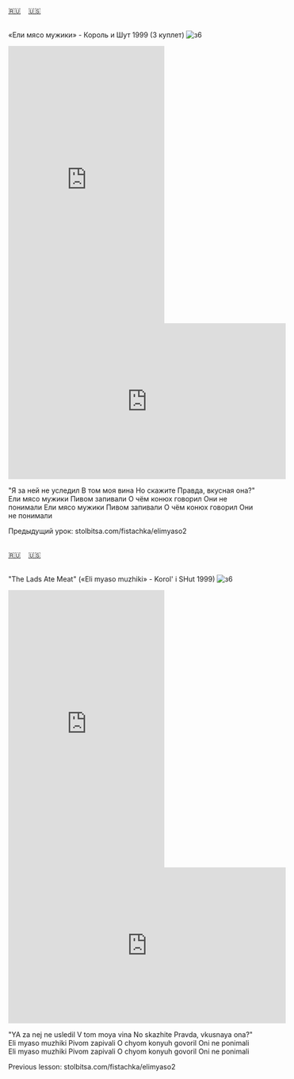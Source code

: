 <span id="ru"><a href='#ru'>🇷🇺</a> &nbsp;&nbsp;&nbsp;<a href='#en'>🇺🇸</a> &nbsp;&nbsp;&nbsp;</span><br><br>

«Ели мясо мужики» - Король и Шут 1999 (3 куплет)
![з6](https://github.com/user-attachments/assets/60d86524-8b9a-45f0-ab6b-5cea93b69c33)


<iframe width="315" height="560" src="https://www.youtube.com/embed/ZkoRYlEuhTk" frameborder="0" allow="accelerometer; autoplay; clipboard-write; encrypted-media; gyroscope; picture-in-picture; web-share"allowfullscreen></iframe>
<iframe width="560" height="315" src="https://www.youtube.com/embed/K77W1KLLbak" frameborder="0" allow="accelerometer; autoplay; clipboard-write; encrypted-media; gyroscope; picture-in-picture; web-share"allowfullscreen></iframe>

"Я за ней не уследил
В том моя вина
Но скажите
Правда, вкусная она?"
Ели мясо мужики
Пивом запивали
О чём конюх говорил
Они не понимали
Ели мясо мужики
Пивом запивали
О чём конюх говорил
Они не понимали

Предыдущий урок: stolbitsa.com/fistachka/elimyaso2<br><br>

<span id="en"><a href='#ru'>🇷🇺</a> &nbsp;&nbsp;&nbsp;<a href='#en'>🇺🇸</a> &nbsp;&nbsp;&nbsp;</span><br><br>

"The Lads Ate Meat" («Eli myaso muzhiki» - Korol' i SHut 1999)
![з6](https://github.com/user-attachments/assets/60d86524-8b9a-45f0-ab6b-5cea93b69c33)

<iframe width="315" height="560" src="https://www.youtube.com/embed/SytorQDtZQo" frameborder="0" allow="accelerometer; autoplay; clipboard-write; encrypted-media; gyroscope; picture-in-picture; web-share"allowfullscreen></iframe>
<iframe width="560" height="315" src="https://www.youtube.com/embed/U0Q4V2NwZ5c" frameborder="0" allow="accelerometer; autoplay; clipboard-write; encrypted-media; gyroscope; picture-in-picture; web-share"allowfullscreen></iframe>

"YA za nej ne usledil
V tom moya vina
No skazhite
Pravda, vkusnaya ona?"
Eli myaso muzhiki
Pivom zapivali
O chyom konyuh govoril
Oni ne ponimali
Eli myaso muzhiki
Pivom zapivali
O chyom konyuh govoril
Oni ne ponimali

Previous lesson: stolbitsa.com/fistachka/elimyaso2<br><br>

